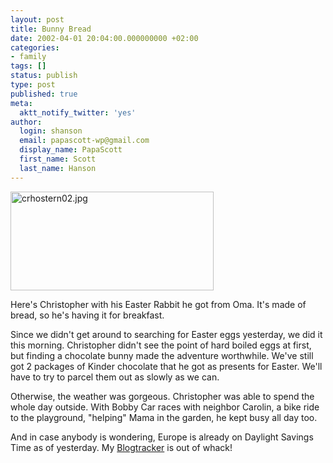 ```yaml
---
layout: post
title: Bunny Bread
date: 2002-04-01 20:04:00.000000000 +02:00
categories:
- family
tags: []
status: publish
type: post
published: true
meta:
  aktt_notify_twitter: 'yes'
author:
  login: shanson
  email: papascott-wp@gmail.com
  display_name: PapaScott
  first_name: Scott
  last_name: Hanson
---
```

<p><img alt="crhostern02.jpg" src="http://www.papascott.de/wordpress/wp-content/uploads/2002/04/crhostern02.jpg" width="325" height="158" border="0" /></p>
<p>Here's Christopher with his Easter Rabbit he got from Oma. It's made of bread, so he's having it for breakfast.</p>
<p>Since we didn't get around to searching for Easter eggs yesterday, we did it this morning. Christopher didn't see the point of hard boiled eggs at first, but finding a chocolate bunny made the adventure worthwhile. We've still got 2 packages of Kinder chocolate that he got as presents for Easter. We'll have to try to parcel them out as slowly as we can.  </p>
<p>Otherwise, the weather was gorgeous. Christopher was able to spend the whole day outside. With Bobby Car races with neighbor Carolin, a bike ride to the playground, "helping" Mama in the garden, he kept busy all day too.</p>
<p>And in case anybody is wondering, Europe is already on Daylight Savings Time as of yesterday. My <a href="http://www.dansanderson.com/blogtracker">Blogtracker</a> is out of whack!</p>
